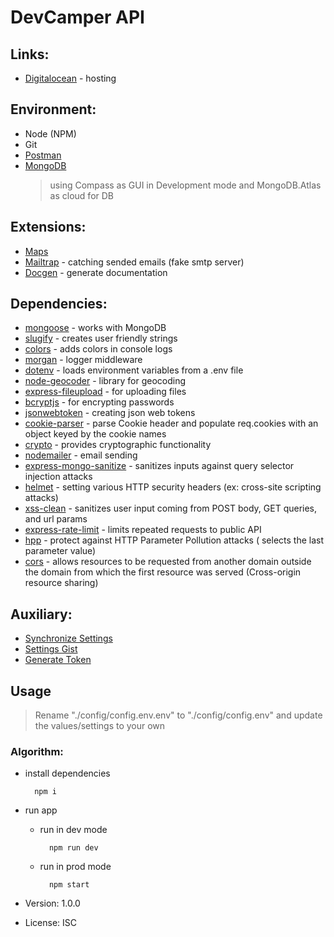 # DevCamper API

## Links:

- [Digitalocean](https://cloud.digitalocean.com/) - hosting

## Environment:

- Node (NPM)
- Git
- [Postman](https://www.getpostman.com/)
- [MongoDB](https://www.mongodb.com/)
  > using Compass as GUI in Development mode and MongoDB.Atlas as cloud for DB

## Extensions:

- [Maps](https://developer.mapquest.com/)
- [Mailtrap](https://mailtrap.io/) - catching sended emails (fake smtp server)
- [Docgen](https://github.com/thedevsaddam/docgen) - generate documentation

## Dependencies:

- [mongoose](https://mongoosejs.com/) - works with MongoDB
- [slugify](https://www.npmjs.com/package/slugify) - creates user friendly strings
- [colors](https://www.npmjs.com/package/colors) - adds colors in console logs
- [morgan](https://www.npmjs.com/package/morgan) - logger middleware
- [dotenv](https://www.npmjs.com/package/dotenv) - loads environment variables from a .env file
- [node-geocoder](http://nchaulet.github.io/node-geocoder/) - library for geocoding
- [express-fileupload](https://www.npmjs.com/package/express-fileupload) - for uploading files
- [bcryptjs](https://www.npmjs.com/package/bcryptjs) - for encrypting passwords
- [jsonwebtoken](https://jwt.io/) - creating json web tokens
- [cookie-parser](https://www.npmjs.com/package/cookie-parser) - parse Cookie header and populate req.cookies with an object keyed by the cookie names
- [crypto](https://nodejs.org/api/crypto.html#crypto_crypto) - provides cryptographic functionality
- [nodemailer](https://nodemailer.com/about/) - email sending
- [express-mongo-sanitize](https://www.npmjs.com/package/mongo-sanitize) - sanitizes inputs against query selector injection attacks
- [helmet](https://helmetjs.github.io/) - setting various HTTP security headers (ex: cross-site scripting attacks)
- [xss-clean](https://www.npmjs.com/package/xss-clean) - sanitizes user input coming from POST body, GET queries, and url params
- [express-rate-limit](https://www.npmjs.com/package/express-rate-limit) - limits repeated requests to public API
- [hpp](https://www.npmjs.com/package/hpp) - protect against HTTP Parameter Pollution attacks ( selects the last parameter value)
- [cors](https://github.com/expressjs/cors) - allows resources to be requested from another domain outside the domain from which the first resource was served (Cross-origin resource sharing)

## Auxiliary:

- [Synchronize Settings](https://artslab.info/vscode/sync-vs-code-settings-between-devices)
- [Settings Gist](https://gist.github.com/aZolo77/50d2806dc21a142c0a6dad3288b48673)
- [Generate Token](https://github.com/settings/tokens/)

## Usage

> Rename "./config/config.env.env" to "./config/config.env" and update the values/settings to your own

### Algorithm:

- install dependencies

        npm i

- run app

  - run in dev mode

          npm run dev

  - run in prod mode

          npm start

- Version: 1.0.0
- License: ISC
